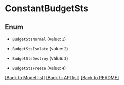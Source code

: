 # ConstantBudgetSts


## Enum

* `BudgetStsNormal` (value: `1`)

* `BudgetStsIsolate` (value: `2`)

* `BudgetStsDestroy` (value: `3`)

* `BudgetStsFreeze` (value: `4`)

[[Back to Model list]](../README.md#documentation-for-models) [[Back to API list]](../README.md#documentation-for-api-endpoints) [[Back to README]](../README.md)


